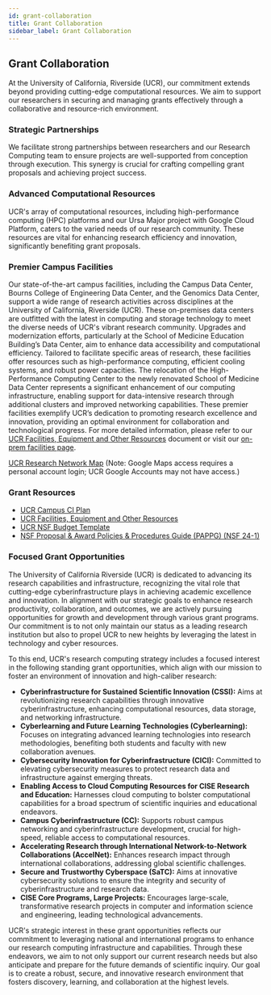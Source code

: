 ```yaml
---
id: grant-collaboration
title: Grant Collaboration
sidebar_label: Grant Collaboration
---
```


## Grant Collaboration

At the University of California, Riverside (UCR), our commitment extends beyond providing cutting-edge computational resources. We aim to support our researchers in securing and managing grants effectively through a collaborative and resource-rich environment.

### Strategic Partnerships

We facilitate strong partnerships between researchers and our Research Computing team to ensure projects are well-supported from conception through execution. This synergy is crucial for crafting compelling grant proposals and achieving project success.

### Advanced Computational Resources

UCR's array of computational resources, including high-performance computing (HPC) platforms and our Ursa Major project with Google Cloud Platform, caters to the varied needs of our research community. These resources are vital for enhancing research efficiency and innovation, significantly benefiting grant proposals.

### Premier Campus Facilities

Our state-of-the-art campus facilities, including the Campus Data Center, Bourns College of Engineering Data Center, and the Genomics Data Center, support a wide range of research activities across disciplines at the University of California, Riverside (UCR). These on-premises data centers are outfitted with the latest in computing and storage technology to meet the diverse needs of UCR's vibrant research community. Upgrades and modernization efforts, particularly at the School of Medicine Education Building’s Data Center, aim to enhance data accessibility and computational efficiency. Tailored to facilitate specific areas of research, these facilities offer resources such as high-performance computing, efficient cooling systems, and robust power capacities. The relocation of the High-Performance Computing Center to the newly renovated School of Medicine Data Center represents a significant enhancement of our computing infrastructure, enabling support for data-intensive research through additional clusters and improved networking capabilities. These premier facilities exemplify UCR’s dedication to promoting research excellence and innovation, providing an optimal environment for collaboration and technological progress. For more detailed information, please refer to our [UCR Facilities, Equipment and Other Resources](https://docs.google.com/document/d/1RnK6ifJdQyiTRPS7RQhEJIyI9yl0L1OSIA36DbB9nE4/edit?usp=sharing) document or visit our [on-prem facilities page](./on-prem-facilities.md).

[UCR Research Network Map](https://www.google.com/maps/d/u/0/viewer?mid=1S7OMAHp160ysAQ1lv5EAFvwRvQrMXXsZ&hl=en&ll=33.97349853705288%2C-117.32628710552207&z=17) (Note: Google Maps access requires a personal account login; UCR Google Accounts may not have access.)

### Grant Resources

* [UCR Campus CI Plan](https://docs.google.com/document/d/1vldZNIs0aSeW_pJ8qnOPw4rCEOTs1G0GiauEObfPryc/edit?usp=sharing)
* [UCR Facilities, Equipment and Other Resources](https://docs.google.com/document/d/1RnK6ifJdQyiTRPS7RQhEJIyI9yl0L1OSIA36DbB9nE4/edit?usp=sharing)
* [UCR NSF Budget Template](https://docs.google.com/spreadsheets/d/18nOpvPMo8uIVoxSCzNpfWxAsPhVGo7yh/edit#gid=797007624)
* [NSF Proposal & Award Policies & Procedures Guide (PAPPG) (NSF 24-1)](https://nsf-gov-resources.nsf.gov/files/nsf24_1.pdf)

### Focused Grant Opportunities

The University of California Riverside (UCR) is dedicated to advancing its research capabilities and infrastructure, recognizing the vital role that cutting-edge cyberinfrastructure plays in achieving academic excellence and innovation. In alignment with our strategic goals to enhance research productivity, collaboration, and outcomes, we are actively pursuing opportunities for growth and development through various grant programs. Our commitment is to not only maintain our status as a leading research institution but also to propel UCR to new heights by leveraging the latest in technology and cyber resources.

To this end, UCR's research computing strategy includes a focused interest in the following standing grant opportunities, which align with our mission to foster an environment of innovation and high-caliber research:

- **Cyberinfrastructure for Sustained Scientific Innovation (CSSI):** Aims at revolutionizing research capabilities through innovative cyberinfrastructure, enhancing computational resources, data storage, and networking infrastructure.
- **Cyberlearning and Future Learning Technologies (Cyberlearning):** Focuses on integrating advanced learning technologies into research methodologies, benefiting both students and faculty with new collaboration avenues.
- **Cybersecurity Innovation for Cyberinfrastructure (CICI):** Committed to elevating cybersecurity measures to protect research data and infrastructure against emerging threats.
- **Enabling Access to Cloud Computing Resources for CISE Research and Education:** Harnesses cloud computing to bolster computational capabilities for a broad spectrum of scientific inquiries and educational endeavors.
- **Campus Cyberinfrastructure (CC):** Supports robust campus networking and cyberinfrastructure development, crucial for high-speed, reliable access to computational resources.
- **Accelerating Research through International Network-to-Network Collaborations (AccelNet):** Enhances research impact through international collaborations, addressing global scientific challenges.
- **Secure and Trustworthy Cyberspace (SaTC):** Aims at innovative cybersecurity solutions to ensure the integrity and security of cyberinfrastructure and research data.
- **CISE Core Programs, Large Projects:** Encourages large-scale, transformative research projects in computer and information science and engineering, leading technological advancements.

UCR's strategic interest in these grant opportunities reflects our commitment to leveraging national and international programs to enhance our research computing infrastructure and capabilities. Through these endeavors, we aim to not only support our current research needs but also anticipate and prepare for the future demands of scientific inquiry. Our goal is to create a robust, secure, and innovative research environment that fosters discovery, learning, and collaboration at the highest levels.


